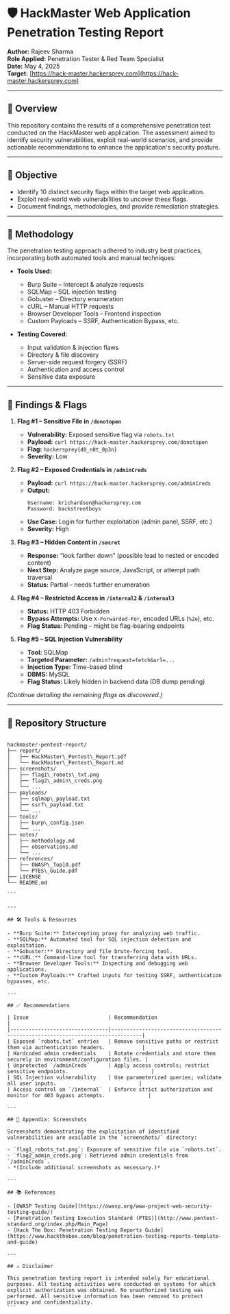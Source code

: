 
# 🛡️ HackMaster Web Application Penetration Testing Report

**Author:** Rajeev Sharma  
**Role Applied:** Penetration Tester & Red Team Specialist  
**Date:** May 4, 2025  
**Target:** [https://hack-master.hackersprey.com](https://hack-master.hackersprey.com)

---

## 📄 Overview

This repository contains the results of a comprehensive penetration test conducted on the HackMaster web application. The assessment aimed to identify security vulnerabilities, exploit real-world scenarios, and provide actionable recommendations to enhance the application's security posture.

---

## 🎯 Objective

- Identify 10 distinct security flags within the target web application.
- Exploit real-world web vulnerabilities to uncover these flags.
- Document findings, methodologies, and provide remediation strategies.

---

## 🧪 Methodology

The penetration testing approach adhered to industry best practices, incorporating both automated tools and manual techniques:

- **Tools Used:**
  - Burp Suite – Intercept & analyze requests
  - SQLMap – SQL injection testing
  - Gobuster – Directory enumeration
  - cURL – Manual HTTP requests
  - Browser Developer Tools – Frontend inspection
  - Custom Payloads – SSRF, Authentication Bypass, etc.

- **Testing Covered:**
  - Input validation & injection flaws
  - Directory & file discovery
  - Server-side request forgery (SSRF)
  - Authentication and access control
  - Sensitive data exposure

---

## 🧾 Findings & Flags

1. **Flag #1 – Sensitive File in `/donotopen`**
   - **Vulnerability:** Exposed sensitive flag via `robots.txt`
   - **Payload:** `curl https://hack-master.hackersprey.com/donotopen`
   - **Flag:** `hackersprey{d0_n0t_0p3n}`
   - **Severity:** Low

2. **Flag #2 – Exposed Credentials in `/adminCreds`**
   - **Payload:** `curl https://hack-master.hackersprey.com/adminCreds`
   - **Output:**
     ```
     Username: krichardson@hackersprey.com
     Password: backstreetboys
     ```
   - **Use Case:** Login for further exploitation (admin panel, SSRF, etc.)
   - **Severity:** High

3. **Flag #3 – Hidden Content in `/secret`**
   - **Response:** “look farther down” (possible lead to nested or encoded content)
   - **Next Step:** Analyze page source, JavaScript, or attempt path traversal
   - **Status:** Partial – needs further enumeration

4. **Flag #4 – Restricted Access in `/internal2` & `/internal3`**
   - **Status:** HTTP 403 Forbidden
   - **Bypass Attempts:** Use `X-Forwarded-For`, encoded URLs (`%2e`), etc.
   - **Flag Status:** Pending – might be flag-bearing endpoints

5. **Flag #5 – SQL Injection Vulnerability**
   - **Tool:** SQLMap
   - **Targeted Parameter:** `/admin?request=fetch&url=...`
   - **Injection Type:** Time-based blind
   - **DBMS:** MySQL
   - **Flag Status:** Likely hidden in backend data (DB dump pending)

*(Continue detailing the remaining flags as discovered.)*

---

## 📂 Repository Structure

````

hackmaster-pentest-report/
├── report/
│   ├── HackMaster\_Pentest\_Report.pdf
│   └── HackMaster\_Pentest\_Report.md
├── screenshots/
│   ├── flag1\_robots\_txt.png
│   ├── flag2\_admin\_creds.png
│   └── ...
├── payloads/
│   ├── sqlmap\_payload.txt
│   ├── ssrf\_payload.txt
│   └── ...
├── tools/
│   ├── burp\_config.json
│   └── ...
├── notes/
│   ├── methodology.md
│   ├── observations.md
│   └── ...
├── references/
│   ├── OWASP\_Top10.pdf
│   └── PTES\_Guide.pdf
├── LICENSE
└── README.md

```

---

## 🛠️ Tools & Resources

- **Burp Suite:** Intercepting proxy for analyzing web traffic.
- **SQLMap:** Automated tool for SQL injection detection and exploitation.
- **Gobuster:** Directory and file brute-forcing tool.
- **cURL:** Command-line tool for transferring data with URLs.
- **Browser Developer Tools:** Inspecting and debugging web applications.
- **Custom Payloads:** Crafted inputs for testing SSRF, authentication bypasses, etc.

---

## ✅ Recommendations

| Issue                          | Recommendation                                                                 |
|--------------------------------|--------------------------------------------------------------------------------|
| Exposed `robots.txt` entries   | Remove sensitive paths or restrict them via authentication headers.            |
| Hardcoded admin credentials    | Rotate credentials and store them securely in environment/configuration files. |
| Unprotected `/adminCreds`      | Apply access controls; restrict sensitive endpoints.                           |
| SQL Injection vulnerability    | Use parameterized queries; validate all user inputs.                           |
| Access control on `/internal`  | Enforce strict authorization and monitor for 403 bypass attempts.              |

---

## 📸 Appendix: Screenshots

Screenshots demonstrating the exploitation of identified vulnerabilities are available in the `screenshots/` directory:

- `flag1_robots_txt.png`: Exposure of sensitive file via `robots.txt`.
- `flag2_admin_creds.png`: Retrieved admin credentials from `/adminCreds`.
- *(Include additional screenshots as necessary.)*

---

## 📚 References

- [OWASP Testing Guide](https://owasp.org/www-project-web-security-testing-guide/)
- [Penetration Testing Execution Standard (PTES)](http://www.pentest-standard.org/index.php/Main_Page)
- [Hack The Box: Penetration Testing Reports Guide](https://www.hackthebox.com/blog/penetration-testing-reports-template-and-guide)

---

## ⚠️ Disclaimer

This penetration testing report is intended solely for educational purposes. All testing activities were conducted on systems for which explicit authorization was obtained. No unauthorized testing was performed. All sensitive information has been removed to protect privacy and confidentiality.
```

